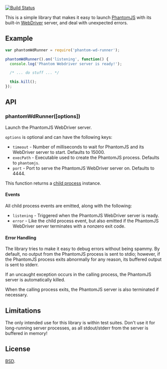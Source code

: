 [![Build Status](https://travis-ci.org/toolness/phantom-wd-runner.png?branch=master)](https://travis-ci.org/toolness/phantom-wd-runner)

This is a simple library that makes it easy to launch
[PhantomJS][] with its built-in [WebDriver][] server, and deal with
unexpected errors.

## Example

```javascript
var phantomWdRunner = require('phantom-wd-runner');

phantomWdRunner().on('listening', function() {
  console.log('Phantom Webdriver server is ready!');

  /* ... do stuff ... */

  this.kill();
});
```

## API

### phantomWdRunner([options])

Launch the PhantomJS WebDriver server.

`options` is optional and can have the following keys:

* `timeout` - Number of milliseconds to wait for PhantomJS and its
  WebDriver server to start. Defaults to 15000.
* `execPath` - Executable used to create the PhantomJS process. Defaults
  to `phantomjs`.
* `port` - Port to serve the PhantomJS WebDriver server on. Defaults to
  4444.

This function returns a [child process][] instance.

#### Events

All child process events are emitted, along with the following:

* `listening` - Triggered when the PhantomJS WebDriver server is ready.
* `error` - Like the child process event, but also emitted if the
  PhantomJS WebDriver server terminates with a nonzero exit code.

#### Error Handling

The library tries to make it easy to debug errors without being 
spammy. By default, no output from the PhantomJS process is sent to
stdio; however, if the PhantomJS process exits abnormally for any reason,
its buffered output is sent to stderr.

If an uncaught exception occurs in the calling process, the PhantomJS
server is automatically killed.

When the calling process exits, the PhantomJS server is also terminated
if necessary.

## Limitations

The only intended use for this library is within test suites. Don't
use it for long-running server processes, as all stdout/stderr from
the server is buffered in memory!

## License

[BSD][].

  [PhantomJS]: http://phantomjs.org/
  [WebDriver]: https://github.com/detro/ghostdriver
  [child process]: http://nodejs.org/api/child_process.html
  [BSD]: http://opensource.org/licenses/BSD-2-Clause
